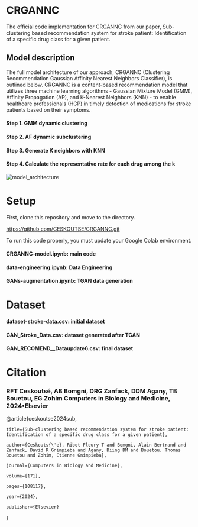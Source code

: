 # CRGANNC
The official code implementation for CRGANNC from our paper, Sub-clustering based recommendation system for stroke patient: Identification of a specific drug class  for a given patient.

## Model description

The full model architecture of our approach, CRGANNC (Clustering Recommendation Gaussian Affinity Nearest Neighbors Classifier), is outlined below. CRGANNC is a content-based recommendation model that utilizes three machine learning algorithms - Gaussian Mixture Model (GMM), Affinity Propagation (AP), and K-Nearest Neighbors (KNN) - to enable healthcare professionals (HCP) in timely detection of medications for stroke patients based on their symptoms.

#### Step 1. GMM dynamic clustering
#### Step 2. AF dynamic subclustering
#### Step 3. Generate K neighbors with KNN
#### Step 4. Calculate the representative rate for each drug among the k

![model_architecture](https://github.com/CESKOUTSE/dataset_for_recommend/assets/100790163/74f1e0ed-904d-44f0-9187-bd8659f5824a)

# Setup

First, clone this repository and move to the directory.

https://github.com/CESKOUTSE/CRGANNC.git

To run this code properly, you must update your Google Colab environment.

#### CRGANNC-model.ipynb: main code
#### data-engineering.ipynb: Data Engineering
#### GANs-augmentation.ipynb: TGAN data generation

# Dataset

#### dataset-stroke-data.csv: initial dataset
#### GAN_Stroke_Data.csv: dataset generated after TGAN
#### GAN_RECOMEND__Dataupdate6.csv: final dataset

# Citation

### RFT Ceskoutsé, AB Bomgni, DRG Zanfack, DDM Agany, TB Bouetou, EG Zohim Computers in Biology and Medicine, 2024•Elsevier

@article{ceskoutse2024sub,

    title={Sub-clustering based recommendation system for stroke patient: Identification of a specific drug class for a given patient},
  
    author={Ceskouts{\'e}, Ribot Fleury T and Bomgni, Alain Bertrand and Zanfack, David R Gnimpieba and Agany, Diing DM and Bouetou, Thomas Bouetou and Zohim, Etienne Gnimpieba},
  
    journal={Computers in Biology and Medicine},
  
    volume={171},
  
    pages={108117},
  
    year={2024},
  
    publisher={Elsevier}
    
}
